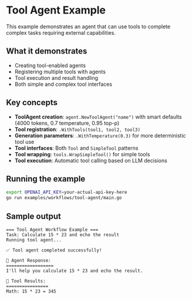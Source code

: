 # Tool Agent Example

This example demonstrates an agent that can use tools to complete complex tasks requiring external capabilities.

## What it demonstrates

- Creating tool-enabled agents
- Registering multiple tools with agents  
- Tool execution and result handling
- Both simple and complex tool interfaces

## Key concepts

- **ToolAgent creation**: `agent.NewToolAgent("name")` with smart defaults (4000 tokens, 0.7 temperature, 0.95 top-p)
- **Tool registration**: `.WithTools(tool1, tool2, tool3)`
- **Generation parameters**: `.WithTemperature(0.3)` for more deterministic tool use
- **Tool interfaces**: Both `Tool` and `SimpleTool` patterns
- **Tool wrapping**: `tools.WrapSimpleTool()` for simple tools
- **Tool execution**: Automatic tool calling based on LLM decisions

## Running the example

```bash
export OPENAI_API_KEY=your-actual-api-key-here
go run examples/workflows/tool-agent/main.go
```

## Sample output

```
=== Tool Agent Workflow Example ===
Task: Calculate 15 * 23 and echo the result
Running tool agent...

✅ Tool agent completed successfully!

🤖 Agent Response:
==================
I'll help you calculate 15 * 23 and echo the result.

🔧 Tool Results:
================
Math: 15 * 23 = 345
```